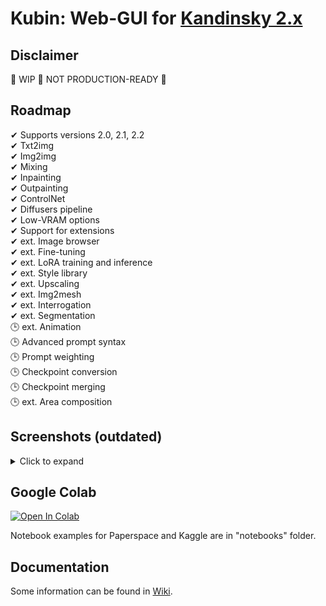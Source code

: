 
# Kubin: Web-GUI for [Kandinsky 2.x](https://github.com/ai-forever/Kandinsky-2/)

## Disclaimer

🚧 WIP 🚧 NOT PRODUCTION-READY 🚧 

## Roadmap

✔ Supports versions 2.0, 2.1, 2.2 <br>
✔ Txt2img <br>
✔ Img2img <br>
✔ Mixing <br>
✔ Inpainting  <br>
✔ Outpainting <br>
✔ ControlNet <br>
✔ Diffusers pipeline <br>
✔ Low-VRAM options <br>
✔ Support for extensions <br>
✔ ext. Image browser<br>
✔ ext. Fine-tuning <br>
✔ ext. LoRA training and inference <br>
✔ ext. Style library <br>
✔ ext. Upscaling <br>
✔ ext. Img2mesh <br>
✔ ext. Interrogation <br>
✔ ext. Segmentation <br>
🕒 ext. Animation <br>
🕒 Advanced prompt syntax <br>
🕒 Prompt weighting <br>
🕒 Checkpoint conversion <br>
🕒 Checkpoint merging <br>
🕒 ext. Area composition <br>


## Screenshots (outdated)
<details> 
<summary>Click to expand</summary>

### Txt2img tab
	
![img](/sshots/t2i.png)

### Txt2img tab (with ControlNet)
	
![img](/sshots/t2i_cnet.png)	

### Img2img tab
	
![img](/sshots/i2i.png)

### Mix tab
	
![img](/sshots/mix.png)

### Inpainting tab
    
![img](/sshots/inpaint.png)

### Outpainting tab
    
![img](/sshots/outpaint.png)

### Upscaler extension tab
    
![img](/sshots/upscale.png)

### Segmentation extension tab
    
![img](/sshots/segmentation.png)

### Mesh generator extension tab
    
![img](/sshots/mesh.png)

### Interrogator extension tab
    
![img](/sshots/interrogate.png)

### Image browser extension tab
    
![img](/sshots/image_browser.png)

### Training extension tab
    
![img](/sshots/training.png)

### Extensions tab
    
![img](/sshots/extensions.png)

### Settings tab
    
![img](/sshots/settings.png)

</details>

## Google Colab

[![Open In Colab](https://colab.research.google.com/assets/colab-badge.svg)](https://colab.research.google.com/drive/1lx4lQS61hYb02BSoAoJUAVwPr7PhhkJt)
<br>

Notebook examples for Paperspace and Kaggle are in "notebooks" folder.

## Documentation

Some information can be found in [Wiki](https://github.com/seruva19/kubin/wiki/Docs).

